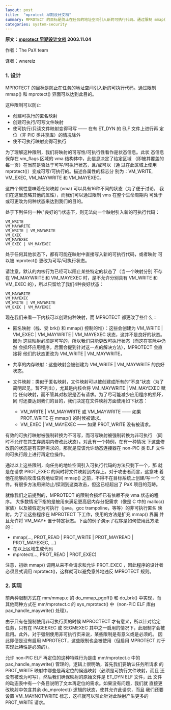 ```yaml
---
layout: post
title:  "mprotect 早期设计文档"
summary: MPROTECT 的目标是防止在任务的地址空间引入新的可执行代码。通过限制 mmap() 和 mprotect() 界面可以达到此目的。
categories: system-security
---
```


**原文：[mprotect 早期设计文档](https://pax.grsecurity.net/docs/mprotect.txt) 2003.11.04**

作者：The PaX team

译者：wnereiz


### 1. 设计

MPROTECT 的目标是防止在任务的地址空间引入新的可执行代码。通过限制 
mmap() 和 mprotect() 界面可以达到此目的。
 
这种限制可以防止
- 创建可执行的匿名映射
- 创建可执行/可写文件映射
- 使可执行/只读文件映射变得可写 —— 在有 ET_DYN 的 ELF 文件上进行再
  定位（非 PIC 类共享库）的情况除外
- 使不可执行映射变得可执行
 
为了理解这种限制，我们将映射的可写性/可执行性看作是状态信息。此状
态信息保存在 vm_flags 区域的 vma 结构体中，此信息决定了给定区域
（即被其覆盖的每一页）在当前是否处于可写/可执行状态，且/或可以（通
过在此区域上使用 mprotect()）变成可写/可执行的。描述各属性的标志分
别为：VM_WRITE, VM_EXEC, VM_MAYWRITE 和 VM_MAYEXEC。
 
这四个属性意味着任何映射 (vma) 可以具有16种不同的状态（为了便于讨论，
我们在这里忽略其他的属性），而我们可以通过限制 vms 在整个生命周期内
可处于或可更改为何种状态来达到我们的目的。
 
处于下列任何一种("良好的")状态下，则无法向一个映射引入新的可执行代码：

    VM_WRITE
    VM_MAYWRITE
    VM_WRITE | VM_MAYWRITE
    VM_EXEC
    VM_MAYEXEC
    VM_EXEC | VM_MAYEXEC
 
处于任何其他状态下，都有可能在映射中直接写入新的可执行代码，或者映射
可以被 mprotect() 更改为可写/可执行状态。
 
请注意，默认的内核行为已经可以阻止某些特定的状态了（当一个映射分别
不存在 VM_MAYWRITE 和 VM_MAYEXEC 时，是不允许分别具有 VM_WRITE 和
VM_EXEC 的），所以只留给了我们4种良好状态：

    VM_MAYWRITE
    VM_MAYEXEC
    VM_WRITE | VM_MAYWRITE
    VM_EXEC | VM_MAYEXEC
 
现在我们来看一下内核可以创建何种映射，而 MPROTECT 都更改了些什么：
 
- 匿名映射（栈、受 brk() 和 mmap() 控制的堆）：这些会创建为 VM_WRITE | 
  VM_EXEC | VM_MAYWRITE | VM_MAYEXEC 状态，这并不是良好的状态。因为
  这些映射必须是可写的，所以我们只能更改可执行状态（而这在实际中仍然
  会损坏应用程序，后面会提到针对这一点的解决方法），MPROTECT 会直接将
  他们的状态更改为 VM_WRITE | VM_MAYWRITE，
- 共享的内存映射：这些映射会被创建为 VM_WRITE | VM_MAYWRITE 的良好状态。
- 文件映射：类似于匿名映射，文件映射可以被创建成所有的“不良”状态（为了
  简明起见，暂不列出），尤其是内核会将 VM_MAYWRITE | VM_MAYEXEC 赋给
  任何映射，而不管其对权限是否有请求。为了尽可能减少应用程序的损坏，同
  时还要达到我们的目的，我们决定在文件映射方面使用如下状态： 

  - VM_WRITE | VM_MAYWRITE 或 VM_MAYWRITE —— 如果 PROT_WRITE 在 mmap()
    的时候被请求。
  - VM_EXEC | VM_MAYEXEC —— 如果 PROT_WRITE 没有被请求。
 
有效的可执行映射被强制转换为不可写，而可写映射被强制转换为非可执行
（同时不允许在其生存周期内修改此状态）。对此有一个特例，在有一种情况
下这些修改前的状态是有实际需求的，那就是应该允许动态连接器在 non-PIC
类 ELF 文件的可执行段上进行再定位操作。
 
通过以上这些限制，向任务的地址空间引入可执行代码的方法只剩下一个，那
就是在请求 PROT_EXEC 的同时将文件映射到内存上。对于攻击者而言，这意味
着他在能够向攻击任务地址空间 mmap() 之前，不得不在目标系统上创建/写一个
文件。有很多方法用来防止/探测到这类攻击，但这已经超出了 PaX 项目的范畴。
 
就像我们之前提到的，MPROTECT 的限制会损坏已有依赖不良 vma 状态的程序。
大多数情况下指的是被用来满足更高层内存分配需求（像是 C 中的 malloc()
家族）以及被假定为可执行（java，gcc trampoline，等等）的非可执行匿名
映射。为了让这些程序在 MPROTECT 下工作，使用的方法是扩充 mmap() 界面
并且允许将 VM_MAY* 置于特定状态。下面的例子演示了程序是如何使用此方法
的：

- mmap(..., PROT_READ | PROT_WRITE | PROT_MAYREAD | PROT_MAYEXEC, ...)
- 在以上区域生成代码
- mprotect(..., PROT_READ | PROT_EXEC)

注意，初始 mmap() 调用从来不会请求和允许 PROT_EXEC ，因此程序的设计者
必须显式调用 mprotect()，这样就可以避免意外地违反 MPROTECT 规则。
 

### 2. 实现

前两种限制方式在 mm/mmap.c 的 do_mmap_pgoff() 和 do_brk() 中实现，而
其他两种方式在 mm/mprotect.c 的 sys_mprotect() 中（non-PIC ELF 库由 
pax_handle_maywrite() 处理）。
 
由于只有在强制使用非可执行页的时候 MPROCTECT 才有意义，所以针对给定
任务，只有在 PAGEEXEC 或 SEGMEXEC 其中之一启用的情况下，此限制才会被
启用。此外，对于强制使用非可执行页来说，某些限制是有意义或是必须的。
因此即便是没有启用 MPROTECT，这些限制也会被使用（但启用 MPROTECT 对于
实现此特性是必须的）。
 
允许 non-PIC ELF 再定位的这种特殊行为是由 mm/mprotect.c 中的 
pax_handle_maywrite() 管理的。逻辑上很明确，首先我们要确认任务所请求
的 PROT_WRITE 映射中哪些是再定位的候选映射（必须是可执行文件映射，而且
还没有被改为可写），然后我们确保映射的原始文件是 ET_DYN ELF 文件，此
文件的动态表中有一个条目说明了文本再定位的需求。如果没有问题，我们就
直接更改映射中包含其余 do_mprotect() 逻辑的状态，使其允许此请求，而且
我们还要设置 VM_MAYNOTWRITE 标志，这样就可以禁止针对此映射产生更多的 
PROT_WRITE 请求。
